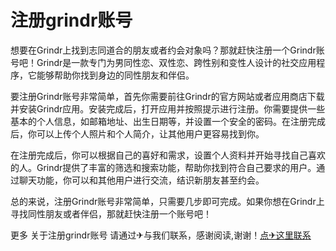 # 注册grindr账号

想要在Grindr上找到志同道合的朋友或者约会对象吗？那就赶快注册一个Grindr账号吧！Grindr是一款专门为男同性恋、双性恋、跨性别和变性人设计的社交应用程序，它能够帮助你找到身边的同性朋友和伴侣。

要注册Grindr账号非常简单，首先你需要前往Grindr的官方网站或者应用商店下载并安装Grindr应用。安装完成后，打开应用并按照提示进行注册。你需要提供一些基本的个人信息，如邮箱地址、出生日期等，并设置一个安全的密码。在注册完成后，你可以上传个人照片和个人简介，让其他用户更容易找到你。

在注册完成后，你可以根据自己的喜好和需求，设置个人资料并开始寻找自己喜欢的人。Grindr提供了丰富的筛选和搜索功能，帮助你找到符合自己要求的用户。通过聊天功能，你可以和其他用户进行交流，结识新朋友甚至约会。

总的来说，注册Grindr账号非常简单，只需要几步即可完成。如果你想在Grindr上寻找同性朋友或者伴侣，那就赶快注册一个账号吧！

更多 关于注册grindr账号 请通过✈与我们联系，感谢阅读,谢谢！[点✈这里联系](https://ads.k02.cc)